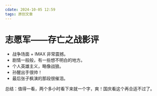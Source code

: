 ```yaml
---
cdate: 2024-10-05 12:59
tags: 原创文章 
---
```


# 志愿军——存亡之战影评

- 战争场面 + IMAX 非常震撼。
- 剧情一般般，有一些想不明白的地方。
- 个人英雄主义，略像战狼。
- 孙醒出手很帅！
- 最后张子枫演的那段很催泪。

总结：值得一看，两个多小时看下来就一个字，爽！国庆看这个再合适不过了。